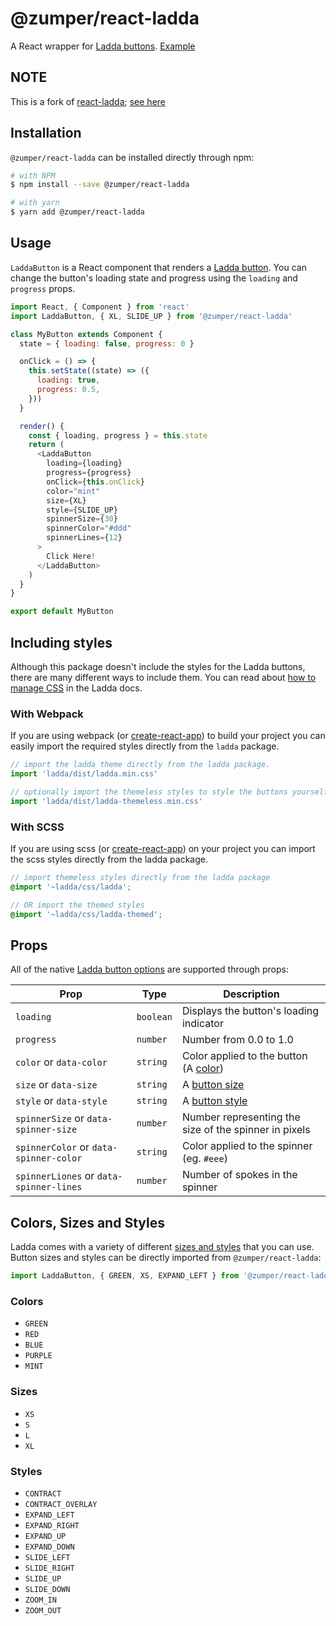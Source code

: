 # @zumper/react-ladda

A React wrapper for [Ladda buttons](https://github.com/hakimel/Ladda). [Example](https://github.com/jsdir/react-ladda/blob/master/example/README.md)

## NOTE

This is a fork of [react-ladda](https://www.npmjs.com/package/react-ladda); [see here](https://github.com/jsdir/react-ladda/pull/58)

## Installation

`@zumper/react-ladda` can be installed directly through npm:

```sh
# with NPM
$ npm install --save @zumper/react-ladda

# with yarn
$ yarn add @zumper/react-ladda
```

## Usage

`LaddaButton` is a React component that renders a [Ladda button](https://github.com/hakimel/Ladda). You can change the button's loading state and progress using the `loading` and `progress` props.

```js
import React, { Component } from 'react'
import LaddaButton, { XL, SLIDE_UP } from '@zumper/react-ladda'

class MyButton extends Component {
  state = { loading: false, progress: 0 }

  onClick = () => {
    this.setState((state) => ({
      loading: true,
      progress: 0.5,
    }))
  }

  render() {
    const { loading, progress } = this.state
    return (
      <LaddaButton
        loading={loading}
        progress={progress}
        onClick={this.onClick}
        color="mint"
        size={XL}
        style={SLIDE_UP}
        spinnerSize={30}
        spinnerColor="#ddd"
        spinnerLines={12}
      >
        Click Here!
      </LaddaButton>
    )
  }
}

export default MyButton
```

## Including styles

Although this package doesn't include the styles for the Ladda buttons, there are many different ways to include them. You can read about [how to manage CSS](https://github.com/hakimel/Ladda#css) in the Ladda docs.

### With Webpack

If you are using webpack (or [create-react-app](https://facebook.github.io/create-react-app/)) to build your project you can easily import the required styles directly from the `ladda` package.

```js
// import the ladda theme directly from the ladda package.
import 'ladda/dist/ladda.min.css'

// optionally import the themeless styles to style the buttons yourself.
import 'ladda/dist/ladda-themeless.min.css'
```

### With SCSS

If you are using scss (or [create-react-app](https://facebook.github.io/create-react-app/)) on your project you can import the scss styles directly from the ladda package.

```scss
// import themeless styles directly from the ladda package
@import '~ladda/css/ladda';

// OR import the themed styles
@import '~ladda/css/ladda-themed';
```

## Props

All of the native [Ladda button options](https://github.com/hakimel/Ladda#html) are supported through props:

| Prop                                    | Type      | Description                                           |
| --------------------------------------- | --------- | ----------------------------------------------------- |
| `loading`                               | `boolean` | Displays the button's loading indicator               |
| `progress`                              | `number`  | Number from 0.0 to 1.0                                |
| `color` or `data-color`                 | `string`  | Color applied to the button (A [color](#colors))      |
| `size` or `data-size`                   | `string`  | A [button size](#sizes)                               |
| `style` or `data-style`                 | `string`  | A [button style](#styles)                             |
| `spinnerSize` or `data-spinner-size`    | `number`  | Number representing the size of the spinner in pixels |
| `spinnerColor` or `data-spinner-color`  | `string`  | Color applied to the spinner (eg. `#eee`)             |
| `spinnerLiones` or `data-spinner-lines` | `number`  | Number of spokes in the spinner                       |

## Colors, Sizes and Styles

Ladda comes with a variety of different [sizes and styles](http://lab.hakim.se/ladda/) that you can use. Button sizes and styles can be directly imported from `@zumper/react-ladda`:

```js
import LaddaButton, { GREEN, XS, EXPAND_LEFT } from '@zumper/react-ladda'
```

### Colors

- `GREEN`
- `RED`
- `BLUE`
- `PURPLE`
- `MINT`

### Sizes

- `XS`
- `S`
- `L`
- `XL`

### Styles

- `CONTRACT`
- `CONTRACT_OVERLAY`
- `EXPAND_LEFT`
- `EXPAND_RIGHT`
- `EXPAND_UP`
- `EXPAND_DOWN`
- `SLIDE_LEFT`
- `SLIDE_RIGHT`
- `SLIDE_UP`
- `SLIDE_DOWN`
- `ZOOM_IN`
- `ZOOM_OUT`
